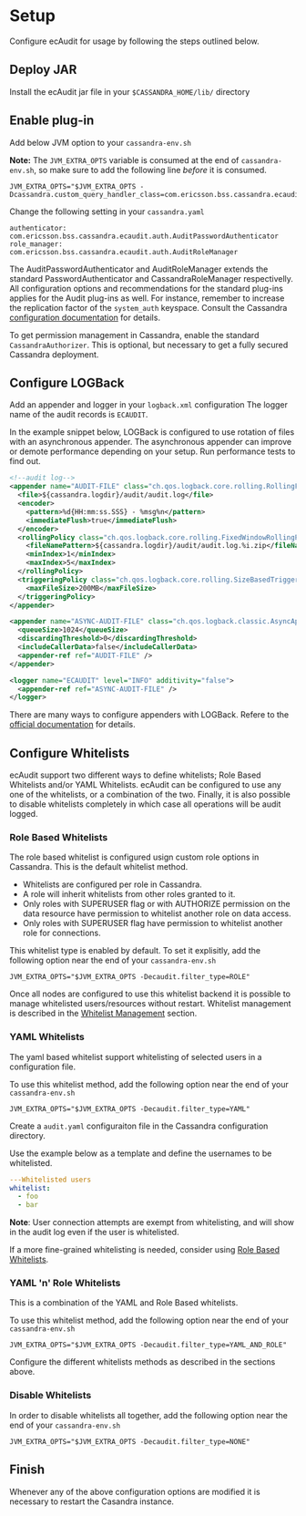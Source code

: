 # Setup

Configure ecAudit for usage by following the steps outlined below.


## Deploy JAR

Install the ecAudit jar file in your ```$CASSANDRA_HOME/lib/``` directory


## Enable plug-in

Add below JVM option to your ```cassandra-env.sh```

**Note:** The ```JVM_EXTRA_OPTS``` variable is consumed at the end of ```cassandra-env.sh```,
so make sure to add the following line *before* it is consumed.

```
JVM_EXTRA_OPTS="$JVM_EXTRA_OPTS -Dcassandra.custom_query_handler_class=com.ericsson.bss.cassandra.ecaudit.handler.AuditQueryHandler"
```

Change the following setting in your ```cassandra.yaml```

```
authenticator: com.ericsson.bss.cassandra.ecaudit.auth.AuditPasswordAuthenticator
role_manager:  com.ericsson.bss.cassandra.ecaudit.auth.AuditRoleManager
```

The AuditPasswordAuthenticator and AuditRoleManager extends the standard PasswordAuthenticator and CassandraRoleManager respectivelly.
All configuration options and recommendations for the standard plug-ins applies for the Audit plug-ins as well.
For instance, remember to increase the replication factor of the ```system_auth``` keyspace.
Consult the Cassandra [configuration documentation](http://cassandra.apache.org/doc/latest/configuration/index.html) for details.

To get permission management in Cassandra, enable the standard ```CassandraAuthorizer```.
This is optional, but necessary to get a fully secured Cassandra deployment.


## Configure LOGBack

Add an appender and logger in your ```logback.xml``` configuration
The logger name of the audit records is ```ECAUDIT```.

In the example snippet below,
LOGBack is configured to use rotation of files with an asynchronous appender.
The asynchronous appender can improve or demote performance depending on your setup.
Run performance tests to find out.

```XML
<!--audit log-->
<appender name="AUDIT-FILE" class="ch.qos.logback.core.rolling.RollingFileAppender">
  <file>${cassandra.logdir}/audit/audit.log</file>
  <encoder>
    <pattern>%d{HH:mm:ss.SSS} - %msg%n</pattern>
    <immediateFlush>true</immediateFlush>
  </encoder>
  <rollingPolicy class="ch.qos.logback.core.rolling.FixedWindowRollingPolicy">
    <fileNamePattern>${cassandra.logdir}/audit/audit.log.%i.zip</fileNamePattern>
    <minIndex>1</minIndex>
    <maxIndex>5</maxIndex>
  </rollingPolicy>
  <triggeringPolicy class="ch.qos.logback.core.rolling.SizeBasedTriggeringPolicy">
    <maxFileSize>200MB</maxFileSize>
  </triggeringPolicy>
</appender>

<appender name="ASYNC-AUDIT-FILE" class="ch.qos.logback.classic.AsyncAppender">
  <queueSize>1024</queueSize>
  <discardingThreshold>0</discardingThreshold>
  <includeCallerData>false</includeCallerData>
  <appender-ref ref="AUDIT-FILE" />
</appender>

<logger name="ECAUDIT" level="INFO" additivity="false">
  <appender-ref ref="ASYNC-AUDIT-FILE" />
</logger>
```

There are many ways to configure appenders with LOGBack.
Refere to the [official documentation](https://logback.qos.ch/manual/appenders.html) for details.


## Configure Whitelists

ecAudit support two different ways to define whitelists; Role Based Whitelists and/or YAML Whitelists.
ecAudit can be configured to use any one of the whitelists, or a combination of the two.
Finally, it is also possible to disable whitelists completely in which case all operations will be audit logged.


### Role Based Whitelists

The role based whitelist is configured usign custom role options in Cassandra.
This is the default whitelist method.

* Whitelists are configured per role in Cassandra.
* A role will inherit whitelists from other roles granted to it.
* Only roles with SUPERUSER flag or with AUTHORIZE permission on the data resource have permission to whitelist another role on data access.
* Only roles with SUPERUSER flag have permission to whitelist another role for connections.

This whitelist type is enabled by default.
To set it explisitly, add the following option near the end of your ```cassandra-env.sh```

```
JVM_EXTRA_OPTS="$JVM_EXTRA_OPTS -Decaudit.filter_type=ROLE"
```

Once all nodes are configured to use this whitelist backend it is possible to manage whitelisted users/resources without restart.
Whitelist management is described in the [Whitelist Management](role_whitelist_management.md) section.


### YAML Whitelists

The yaml based whitelist support whitelisting of selected users in a configuration file.

To use this whitelist method, add the following option near the end of your ```cassandra-env.sh```

```
JVM_EXTRA_OPTS="$JVM_EXTRA_OPTS -Decaudit.filter_type=YAML"
```

Create a ```audit.yaml``` configuraiton file in the Cassandra configuration directory.

Use the example below as a template and define the usernames to be whitelisted.

```YAML
---Whitelisted users
whitelist:
  - foo
  - bar
```

**Note**: User connection attempts are exempt from whitelisting, and will show in the audit log even if the user is whitelisted.

If a more fine-grained whitelisting is needed, consider using [Role Based Whitelists](setup.md#Role_Based_Whitelists).


### YAML 'n' Role Whitelists

This is a combination of the YAML and Role Based whitelists.

To use this whitelist method, add the following option near the end of your ```cassandra-env.sh```

```
JVM_EXTRA_OPTS="$JVM_EXTRA_OPTS -Decaudit.filter_type=YAML_AND_ROLE"
```

Configure the different whitelists methods as described in the sections above.


### Disable Whitelists

In order to disable whitelists all together, add the following option near the end of your ```cassandra-env.sh```

```
JVM_EXTRA_OPTS="$JVM_EXTRA_OPTS -Decaudit.filter_type=NONE"
```


## Finish

Whenever any of the above configuration options are modified it is necessary to restart the Casandra instance.
